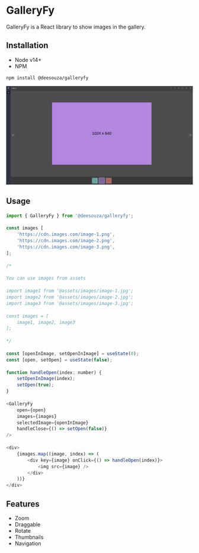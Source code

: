 # GalleryFy

GalleryFy is a React library to show images in the gallery.

## Installation

* Node v14+
* NPM

```bash
npm install @deesouza/galleryfy
```

![Example GalleryFy](./galleryfy.png)

## Usage

```js
import { GalleryFy } from '@deesouza/galleryfy';

const images [
    'https://cdn.images.com/image-1.png',
    'https://cdn.images.com/image-2.png',
    'https://cdn.images.com/image-3.png',
];

/*

You can use images from assets

import image1 from '@assets/images/image-1.jpg';
import image2 from '@assets/images/image-2.jpg';
import image3 from '@assets/images/image-3.jpg';

const images = [
    image1, image2, image3
];

*/

const [openInImage, setOpenInImage] = useState(0);
const [open, setOpen] = useState(false);

function handleOpen(index: number) {
    setOpenInImage(index);
    setOpen(true);
}

<GalleryFy
    open={open}
    images={images}
    selectedImage={openInImage}
    handleClose={() => setOpen(false)}
/>

<div>
    {images.map((image, index) => (
        <div key={image} onClick={() => handleOpen(index)}>
            <img src={image} />
        </div>
    ))}
</div>
``````

## Features

- Zoom
- Draggable
- Rotate
- Thumbnails
- Navigation